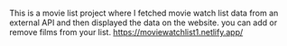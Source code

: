 This is a movie list project where I fetched movie watch list data from an external API and then displayed the data on the website. you can add or remove films from your list.                                                                         https://moviewatchlist1.netlify.app/      
 
